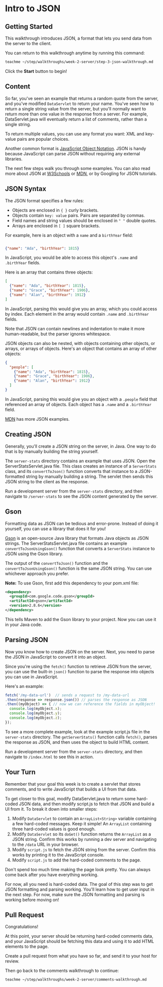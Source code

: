 # Intro to JSON

## Getting Started

This walkthrough introduces JSON, a format that lets you send data from the
server to the client.

You can return to this walkthrough anytime by running this command:

```bash
teachme ~/step/walkthroughs/week-2-server/step-3-json-walkthrough.md
```

Click the **Start** button to begin!

## Content

So far, you've seen an example that returns a random quote from the server, and
you've modified `DataServlet` to return your name. You've seen how to return a
single string value from the server, but you'll normally want to return more
than one value in the response from a server. For example,
<walkthrough-editor-open-file
    filePath="step/portfolio/src/main/java/com/google/sps/servlets/DataServlet.java">
  DataServlet.java
</walkthrough-editor-open-file>
will eventually return a list of comments, rather than a single string.

To return multiple values, you can use any format you want: XML and key-value
pairs are popular choices.

Another common format is [JavaScript Object Notation](http://www.json.org/).
JSON is handy because JavaScript can parse JSON without requiring any external
libraries.

The next few steps walk you through some examples. You can also read more about
JSON at [W3Schools](https://www.w3schools.com/js/js_json_intro.asp) or
[MDN](https://developer.mozilla.org/en-US/docs/Learn/JavaScript/Objects/JSON),
or by Googling for JSON tutorials.

## JSON Syntax

The JSON format specifies a few rules:

-   Objects are enclosed in `{ }` curly brackets.
-   Objects contain `key: value` pairs. Pairs are separated by commas.
-   Field names and string values should be enclosed in `" "` double quotes.
-   Arrays are enclosed in `[ ]` square brackets.

For example, here is an object with a `name` and a `birthYear` field:

```json

{"name": "Ada", "birthYear": 1815}
```

In JavaScript, you would be able to access this object's `.name` and
`.birthYear` fields.

Here is an array that contains three objects:

```json
[
  {"name": "Ada", "birthYear": 1815},
  {"name": "Grace", "birthYear": 1906},
  {"name": "Alan", "birthYear": 1912}
]
```

In JavaScript, parsing this would give you an array, which you could access by
index. Each element in the array would contain `.name` and `.birthYear` fields.

Note that JSON can contain newlines and indentation to make it more
human-readable, but the parser ignores whitespace.

JSON objects can also be nested, with objects containing other objects, or
arrays, or arrays of objects. Here's an object that contains an array of other
objects:

```json
{
  "people": [
    {"name": "Ada", "birthYear": 1815},
    {"name": "Grace", "birthYear": 1906},
    {"name": "Alan", "birthYear": 1912}
  ]
}
```

In JavaScript, parsing this would give you an object with a `.people` field that
referenced an array of objects. Each object has a `.name` and a `.birthYear` field.

[MDN](https://developer.mozilla.org/en-US/docs/Learn/JavaScript/Objects/JSON) has more JSON examples.

## Creating JSON

Generally, you'll create a JSON string on the server, in Java. One way to do
that is by manually building the string yourself.

The `server-stats` directory contains an example that uses JSON. Open the
<walkthrough-editor-open-file
    filePath="step/walkthroughs/week-2-server/examples/server-stats/src/main/java/com/google/sps/servlets/ServerStatsServlet.java">
  ServerStatsServlet.java
</walkthrough-editor-open-file>
file. This class creates an instance of a `ServerStats` class, and its
`convertToJson()` function converts that instance to a JSON-formatted string
by manually building a string. The servlet then sends this JSON string to the
client as the response.

Run a development server from the `server-stats` directory, and then navigate to
`/server-stats` to see the JSON content generated by the server.

## Gson

Formatting data as JSON can be tedious and error-prone. Instead of doing it
yourself, you can use a library that does it for you!

[Gson](https://github.com/google/gson) is an open-source Java library that
formats Java objects as JSON strings. The
<walkthrough-editor-open-file
    filePath="step/walkthroughs/week-2-server/examples/server-stats/src/main/java/com/google/sps/servlets/ServerStatsServlet.java">
  ServerStatsServlet.java
</walkthrough-editor-open-file>
file contains an example `convertToJsonUsingGson()` function that converts a
`ServerStats` instance to JSON using the Gson library.

The output of the `convertToJson()` function and the `convertToJsonUsingGson()`
function is the same JSON string. You can use whichever approach you prefer.

**Note:** To use Gson, first add this dependency to your
<walkthrough-editor-open-file
    filePath="step/portfolio/pom.xml">
  pom.xml
</walkthrough-editor-open-file>
file:

```xml
<dependency>
  <groupId>com.google.code.gson</groupId>
  <artifactId>gson</artifactId>
  <version>2.8.6</version>
</dependency>
```

This tells Maven to add the Gson library to your project. Now you can use it in
your Java code.

## Parsing JSON

Now you know how to create JSON on the server. Next, you need to parse the JSON
in JavaScript to convert it into an object.

Since you're using the `fetch()` function to retrieve JSON from the server,
you can use the built-in `json()` function to parse the response into objects
you can use in JavaScript.

Here's an example:

```javascript
fetch('/my-data-url')  // sends a request to /my-data-url
.then(response => response.json()) // parses the response as JSON
.then((myObject) => { // now we can reference the fields in myObject!
  console.log(myObject.x);
  console.log(myObject.y);
  console.log(myObject.z);
});
```

To see a more complete example, look at the example
<walkthrough-editor-open-file
    filePath="step/walkthroughs/week-2-server/examples/server-stats/src/main/webapp/script.js">
  script.js
</walkthrough-editor-open-file>
file in the `server-stats` directory. The `getServerStats()` function calls
`fetch()`, parses the response as JSON, and then uses the object to build HTML
content.

Run a development server from the `server-stats` directory, and then navigate to
`/index.html` to see this in action.

## Your Turn

Remember that your goal this week is to create a servlet that stores comments,
and to write JavaScript that builds a UI from that data.

To get closer to this goal, modify
<walkthrough-editor-open-file
    filePath="step/portfolio/src/main/java/com/google/sps/servlets/DataServlet.java">
  DataServlet.java
</walkthrough-editor-open-file>
to return some hard-coded JSON data, and then modify
<walkthrough-editor-open-file
    filePath="step/portfolio/src/main/webapp/script.js">
  script.js
</walkthrough-editor-open-file>
to fetch that JSON and build a UI from it. To break it down into smaller steps:

1.  Modify `DataServlet` to contain an `ArrayList<String>` variable containing a
    few hard-coded messages. Keep it simple! An `ArrayList` containing three
    hard-coded values is good enough.
2.  Modify `DataServlet` so its `doGet()` function returns the `ArrayList` as a
    JSON string. Confirm this works by running a dev server and navigating to the
    `/data` URL in your browser.
3.  Modify `script.js` to fetch the JSON string from the server. Confirm this
    works by printing it to the JavaScript console.
4.  Modify `script.js` to add the hard-coded comments to the page.

Don't spend too much time making the page look pretty. You can always come back
after you have everything working.

For now, all you need is hard-coded data. The goal of this step was to get JSON
formatting and parsing working. You'll learn how to get user input in the next
step. For now, make sure the JSON formatting and parsing is working before
moving on!

## Pull Request

<walkthrough-conclusion-trophy></walkthrough-conclusion-trophy>

Congratulations!

At this point, your server should be returning hard-coded comments data, and
your JavaScript should be fetching this data and using it to add HTML elements
to the page.

Create a pull request from what you have so far, and send it to your host for
review.

Then go back to the comments walkthrough to continue:

```bash
teachme ~/step/walkthroughs/week-2-server/comments-walkthrough.md
```